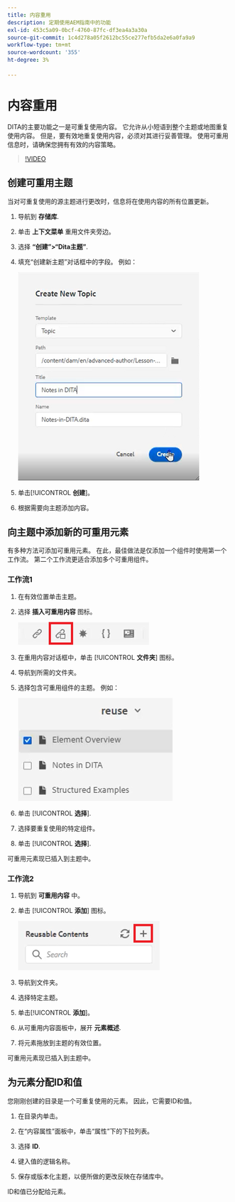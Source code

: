 ```yaml
---
title: 内容重用
description: 定期使用AEM指南中的功能
exl-id: 453c5a09-0bcf-4760-87fc-df3ea4a3a30a
source-git-commit: 1c4d278a05f2612bc55ce277efb5da2e6a0fa9a9
workflow-type: tm+mt
source-wordcount: '355'
ht-degree: 3%

---
```


# 内容重用

DITA的主要功能之一是可重复使用内容。 它允许从小短语到整个主题或地图重复使用内容。  但是，要有效地重复使用内容，必须对其进行妥善管理。 使用可重用信息时，请确保您拥有有效的内容策略。

>[!VIDEO](https://video.tv.adobe.com/v/342757?quality=12&learn=on)

## 创建可重用主题

当对可重复使用的源主题进行更改时，信息将在使用内容的所有位置更新。

1. 导航到 **存储库**.

2. 单击 **上下文菜单** 重用文件夹旁边。

3. 选择 **“创建”>“Dita主题”**.

4. 填充“创建新主题”对话框中的字段。 例如：

   ![确认](images/lesson-8/new-topic-dialog.png)

5. 单击&#x200B;[!UICONTROL **创建**]。

6. 根据需要向主题添加内容。

## 向主题中添加新的可重用元素

有多种方法可添加可重用元素。 在此，最佳做法是仅添加一个组件时使用第一个工作流。 第二个工作流更适合添加多个可重用组件。

### 工作流1

1. 在有效位置单击主题。

2. 选择 **插入可重用内容** 图标。

   ![确认](images/lesson-8/insert-reuse-icon.png)

3. 在重用内容对话框中，单击 [!UICONTROL **文件夹**] 图标。

4. 导航到所需的文件夹。

5. 选择包含可重用组件的主题。
例如：

   ![确认](images/lesson-8/reusable-topic.png)

6. 单击 [!UICONTROL **选择**].

7. 选择要重复使用的特定组件。

8. 单击 [!UICONTROL **选择**].

可重用元素现已插入到主题中。

### 工作流2

1. 导航到 **可重用内容** 中。

2. 单击 [!UICONTROL **添加**] 图标。

   ![确认](images/lesson-8/reuse-contents-icon.png)

3. 导航到文件夹。

4. 选择特定主题。

5. 单击&#x200B;[!UICONTROL **添加**]。

6. 从可重用内容面板中，展开 **元素概述**.

7. 将元素拖放到主题的有效位置。

可重用元素现已插入到主题中。

## 为元素分配ID和值

您刚刚创建的目录是一个可重复使用的元素。 因此，它需要ID和值。

1. 在目录内单击。

2. 在“内容属性”面板中，单击“属性”下的下拉列表。

3. 选择 **ID**.

4. 键入值的逻辑名称。

5. 保存或版本化主题，以便所做的更改反映在存储库中。

ID和值已分配给元素。
